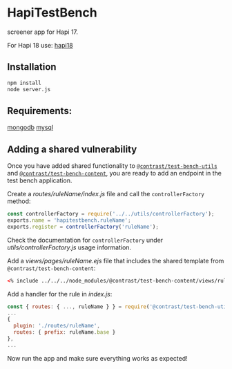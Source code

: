 # HapiTestBench
screener app for Hapi 17.

For Hapi 18 use: [hapi18](https://github.com/Contrast-Security-OSS/HapiTestBench/tree/hapi18)

## Installation
```bash
npm install
node server.js
```

## Requirements:
[mongodb](https://docs.mongodb.com/manual/installation/)
[mysql](https://www.mysql.com/)

## Adding a shared vulnerability
Once you have added shared functionality to
[`@contrast/test-bench-utils`](https://github.com/Contrast-Security-OSS/test-bench-utils)
and
[`@contrast/test-bench-content`](https://github.com/Contrast-Security-OSS/test-bench-content),
you are ready to add an endpoint in the test bench application.

Create a _routes/ruleName/index.js_ file and call the `controllerFactory` method:
```js
const controllerFactory = require('../../utils/controllerFactory');
exports.name = 'hapitestbench.ruleName';
exports.register = controllerFactory('ruleName');
```

Check the documentation for `controllerFactory` under _utils/controllerFactory.js_
usage information.

Add a _views/pages/ruleName.ejs_ file that includes the shared template from
`@contrast/test-bench-content`:
```html
<% include ../../../node_modules/@contrast/test-bench-content/views/ruleName.ejs %>
```

Add a handler for the rule in _index.js_:
```js
const { routes: { ..., ruleName } } = require('@contrast/test-bench-utils');
...
{
  plugin: './routes/ruleName',
  routes: { prefix: ruleName.base }
},
...
```

Now run the app and make sure everything works as expected!
